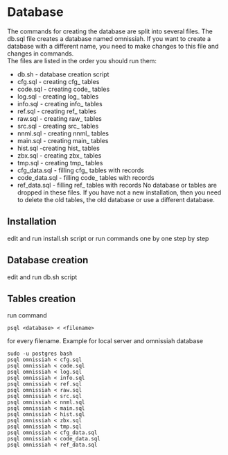 # Database
The commands for creating the database are split into several files. The db.sql file creates a database named omnissiah. If you want to create a database with a different name, you need to make changes to this file and changes in commands.\
The files are listed in the order you should run them:
* db.sh - database creation script
* cfg.sql - creating cfg_ tables
* code.sql - creating code_ tables
* log.sql - creating log_ tables
* info.sql - creating info_ tables
* ref.sql - creating ref_ tables
* raw.sql - creating raw_ tables
* src.sql - creating src_ tables
* nnml.sql - creating nnml_ tables
* main.sql - creating main_ tables
* hist.sql -creating hist_ tables
* zbx.sql - creating zbx_ tables
* tmp.sql - creating tmp_ tables
* cfg_data.sql - filling cfg_ tables with records
* code_data.sql - filling code_ tables with records
* ref_data.sql - filling ref_ tables with records
No database or tables are dropped in these files. If you have not a new installation, then you need to delete the old tables, the old database or use a different database.
## Installation
edit and run install.sh script or run commands one by one step by step
## Database creation
edit and run db.sh script

## Tables creation
run command
```
psql <database> < <filename>
```
for every filename. Example for local server and omnissiah database
```
sudo -u postgres bash
psql omnissiah < cfg.sql
psql omnissiah < code.sql
psql omnissiah < log.sql
psql omnissiah < info.sql
psql omnissiah < ref.sql
psql omnissiah < raw.sql
psql omnissiah < src.sql
psql omnissiah < nnml.sql
psql omnissiah < main.sql
psql omnissiah < hist.sql
psql omnissiah < zbx.sql
psql omnissiah < tmp.sql
psql omnissiah < cfg_data.sql
psql omnissiah < code_data.sql
psql omnissiah < ref_data.sql
```

